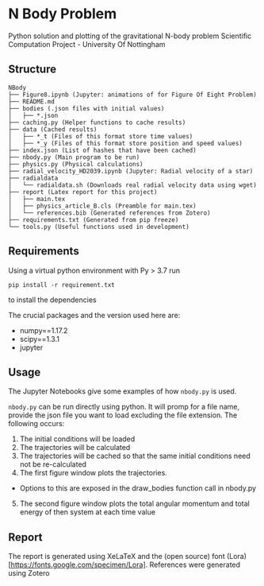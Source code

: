 # N Body Problem

Python solution and plotting of the gravitational N-body problem
Scientific Computation Project - University Of Nottingham

## Structure
```
NBody
├── Figure8.ipynb (Jupyter: animations of for Figure Of Eight Problem)
├── README.md
├── bodies (.json files with initial values)
│   ├── *.json
├── caching.py (Helper functions to cache results)
├── data (Cached results)
│   ├── *_t (Files of this format store time values)
│   ├── *_y (Files of this format store position and speed values)
├── index.json (List of hashes that have been cached)
├── nbody.py (Main program to be run)
├── physics.py (Physical calculations)
├── radial_velocity_HD2039.ipynb (Jupyter: Radial velocity of a star)
├── radialdata
│   └── radialdata.sh (Downloads real radial velocity data using wget)
├── report (Latex report for this project)
│   ├── main.tex
│   ├── physics_article_B.cls (Preamble for main.tex)
│   └── references.bib (Generated references from Zotero)
├── requirements.txt (Generated from pip freeze)
└── tools.py (Useful functions used in development)
```

## Requirements

Using a virtual python environment with Py > 3.7 run
```
pip install -r requirement.txt
```
to install the dependencies

The crucial packages and the version used here are:
- numpy==1.17.2
- scipy==1.3.1
- jupyter

## Usage

The Jupyter Notebooks give some examples of how `nbody.py` is used.

`nbody.py` can be run directly using python.
It will promp for a file name, provide the json file you want to load excluding the file extension.
The following occurs:

1. The initial conditions will be loaded
2. The trajectories will be calculated
3. The trajectories will be cached so that the same initial conditions need not be re-calculated
4. The first figure window plots the trajectories.
  - Options to this are exposed in the draw_bodies function call in nbody.py
5. The second figure window plots the total angular momentum and total energy of then system at each time value

## Report

The report is generated using XeLaTeX and the (open source) font (Lora)[https://fonts.google.com/specimen/Lora].
References were generated using Zotero
